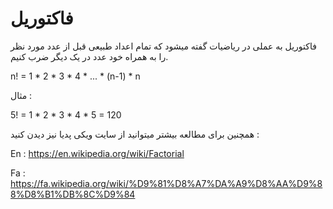 # فاکتوریل

فاکتوریل به عملی در ریاضیات گفته میشود که تمام اعداد طبیعی قبل از عدد مورد نظر را به همراه خود عدد در یک دیگر ضرب کنیم.

n! = 1 * 2 * 3 * 4 * ... * (n-1) * n

مثال : 

5! = 1 * 2 * 3 * 4 * 5 = 120

همچنین برای مطالعه بیشتر میتوانید از سایت ویکی پدیا نیز دیدن کنید :

En : https://en.wikipedia.org/wiki/Factorial

Fa : https://fa.wikipedia.org/wiki/%D9%81%D8%A7%DA%A9%D8%AA%D9%88%D8%B1%DB%8C%D9%84
